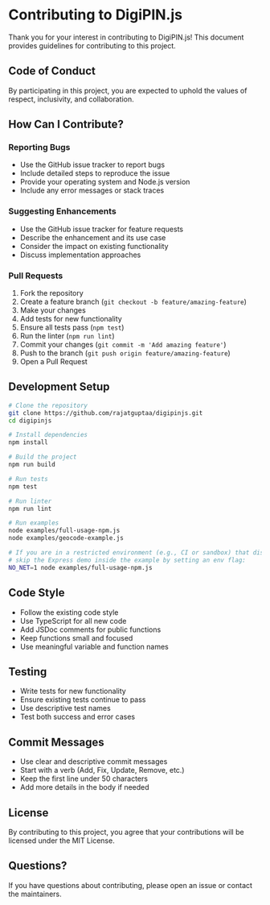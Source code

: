 # Contributing to DigiPIN.js

Thank you for your interest in contributing to DigiPIN.js! This document provides guidelines for contributing to this project.

## Code of Conduct

By participating in this project, you are expected to uphold the values of respect, inclusivity, and collaboration.

## How Can I Contribute?

### Reporting Bugs

- Use the GitHub issue tracker to report bugs
- Include detailed steps to reproduce the issue
- Provide your operating system and Node.js version
- Include any error messages or stack traces

### Suggesting Enhancements

- Use the GitHub issue tracker for feature requests
- Describe the enhancement and its use case
- Consider the impact on existing functionality
- Discuss implementation approaches

### Pull Requests

1. Fork the repository
2. Create a feature branch (`git checkout -b feature/amazing-feature`)
3. Make your changes
4. Add tests for new functionality
5. Ensure all tests pass (`npm test`)
6. Run the linter (`npm run lint`)
7. Commit your changes (`git commit -m 'Add amazing feature'`)
8. Push to the branch (`git push origin feature/amazing-feature`)
9. Open a Pull Request

## Development Setup

```bash
# Clone the repository
git clone https://github.com/rajatguptaa/digipinjs.git
cd digipinjs

# Install dependencies
npm install

# Build the project
npm run build

# Run tests
npm test

# Run linter
npm run lint

# Run examples
node examples/full-usage-npm.js
node examples/geocode-example.js

# If you are in a restricted environment (e.g., CI or sandbox) that disallows opening network sockets,
# skip the Express demo inside the example by setting an env flag:
NO_NET=1 node examples/full-usage-npm.js
```

## Code Style

- Follow the existing code style
- Use TypeScript for all new code
- Add JSDoc comments for public functions
- Keep functions small and focused
- Use meaningful variable and function names

## Testing

- Write tests for new functionality
- Ensure existing tests continue to pass
- Use descriptive test names
- Test both success and error cases

## Commit Messages

- Use clear and descriptive commit messages
- Start with a verb (Add, Fix, Update, Remove, etc.)
- Keep the first line under 50 characters
- Add more details in the body if needed

## License

By contributing to this project, you agree that your contributions will be licensed under the MIT License.

## Questions?

If you have questions about contributing, please open an issue or contact the maintainers. 
